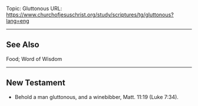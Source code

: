 Topic: Gluttonous
URL: https://www.churchofjesuschrist.org/study/scriptures/tg/gluttonous?lang=eng

---

## See Also

Food; Word of Wisdom

---

## New Testament

- Behold a man gluttonous, and a winebibber, Matt. 11:19 (Luke 7:34).

